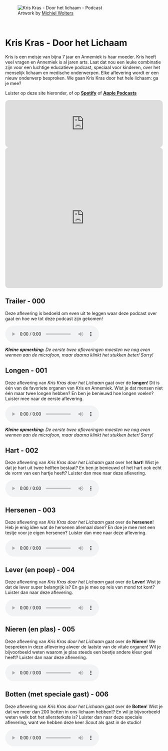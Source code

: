 <figure>
    <img src="/assets/img/door-het-lichaam-cover-art.png"
         alt="Kris Kras - Door het lichaam - Podcast">
    <figcaption>Artwork by  <a href="https://michielwolters.com/">Michiel Wolters</a> </figcaption>
</figure>
<br>

# Kris Kras - Door het Lichaam 

Kris is een meisje van bijna 7 jaar en Annemiek is haar moeder. Kris heeft veel vragen en Annemiek is al jaren arts. Laat dat nou een leuke combinatie zijn voor een luchtige educatieve podcast, speciaal voor kinderen, over het menselijk lichaam en medische onderwerpen. Elke aflevering wordt er een nieuw onderwerp besproken. We gaan Kris Kras door het hele lichaam: ga je mee?

Luister op deze site hieronder, of op **[Spotify](https://spotifyanchor-web.app.link/e/5aa4TgBqKMb)** of **[Apple Podcasts](https://podcasts.apple.com/us/podcast/kris-kras-door-het-lichaam/id1768018915)**

<iframe style="border-radius:12px" src="https://open.spotify.com/embed/show/1nDXLZ8MIttLhNc2N4Wm1G?utm_source=generator" width="100%" height="152" frameBorder="0" allowfullscreen="" allow="autoplay; clipboard-write; encrypted-media; fullscreen; picture-in-picture" loading="lazy"></iframe>

<iframe allow="autoplay *; encrypted-media *; fullscreen *; clipboard-write" frameborder="0" height="450" style="width:100%;max-width:660px;overflow:hidden;border-radius:10px;" sandbox="allow-forms allow-popups allow-same-origin allow-scripts allow-storage-access-by-user-activation allow-top-navigation-by-user-activation" src="https://embed.podcasts.apple.com/nl/podcast/kris-kras-door-het-lichaam/id1768018915"></iframe>


## Trailer - 000
Deze aflevering is bedoeld om even uit te leggen waar deze podcast over gaat en hoe we tot deze podcast zijn gekomen!

<audio controls>
  <source src="{{ '/assets/audio/kris_kras - door het lichaam - 000.wav' | relative_url }}" type="audio/wav">
  Your browser does not support the audio element.
</audio>

***Kleine opmerking:*** _De eerste twee afleveringen moesten we nog even wennen aan de microfoon, maar daarna klinkt het stukken beter! Sorry!_

## Longen - 001

Deze aflevering van _Kris Kras door het Lichaam_ gaat over de **longen**! Dit is één van de favoriete organen van Kris en Annemiek. Wist je dat mensen niet één maar twee longen hebben? En ben je benieuwd hoe longen voelen? Luister mee naar de eerste aflevering.

<audio controls>
  <source src="{{ '/assets/audio/kris_kras - door het lichaam - 001.mp3' | relative_url }}" type="audio/mp3">
  Your browser does not support the audio element.
</audio>

***Kleine opmerking:*** _De eerste twee afleveringen moesten we nog even wennen aan de microfoon, maar daarna klinkt het stukken beter! Sorry!_


## Hart - 002

Deze aflevering van _Kris Kras door het Lichaam_ gaat over het **hart**! Wist je dat je hart uit twee helften bestaat? En ben je benieuwd of het hart ook echt de vorm van een hartje heeft? Luister dan mee naar deze aflevering.

<audio controls>
  <source src="{{ '/assets/audio/kris_kras - door het lichaam - 002.mp3' | relative_url }}" type="audio/mp3">
  Your browser does not support the audio element.
</audio>


## Hersenen - 003

Deze aflevering van _Kris Kras door het Lichaam_ gaat over de **hersenen**! Heb je enig idee wat de hersenen allemaal doen? En doe je mee met een testje voor je eigen hersenen? Luister dan mee naar deze aflevering.

<audio controls>
  <source src="{{ '/assets/audio/kris_kras - door het lichaam - 003.mp3' | relative_url }}" type="audio/mp3">
  Your browser does not support the audio element.
</audio>


## Lever (en poep) - 004

Deze aflevering van _Kris Kras door het Lichaam_ gaat over de **Lever**! Wist je dat de lever super belangrijk is? En ga je mee op reis van mond tot kont? Luister dan naar deze aflevering.

<audio controls>
  <source src="{{ '/assets/audio/kris_kras - door het lichaam - 004.mp3' | relative_url }}" type="audio/mp3">
  Your browser does not support the audio element.
</audio>


## Nieren (en plas) - 005

Deze aflevering van _Kris Kras door het Lichaam_ gaat over de **Nieren**! We bespreken in deze aflevering alweer de laatste van de vitale organen! Wil je bijvoorbeeld weten waarom je plas steeds een beetje andere kleur geel heeft? Luister dan naar deze aflevering.

<audio controls>
  <source src="{{ '/assets/audio/kris_kras - door het lichaam - 005.mp3' | relative_url }}" type="audio/mp3">
  Your browser does not support the audio element.
</audio>


## Botten (met speciale gast) - 006

Deze aflevering van _Kris Kras door het Lichaam_ gaat over de **Botten**! Wist je dat we meer dan 200 botten in ons lichaam hebben!? En wil je bijvoorbeeld weten welk bot het allersterkste is? Luister dan naar deze speciale aflevering, want we hebben deze keer _Scout_ als gast in de studio!

<audio controls>
  <source src="{{ '/assets/audio/kris_kras - door het lichaam - 006.mp3' | relative_url }}" type="audio/mp3">
  Your browser does not support the audio element.
</audio>


<!-- ## Verkoudheid- 007

Deze aflevering van _Kris Kras door het Lichaam_ gaat over **verkoudheid**! Weet jij wat het betekent als de 'R' in de maand is? En ben je benieuwd waarom virussen en Brutelaars op elkaar lijken, en witte bloedcellen en Gorgels? Luister dan mee naar deze speciale seizoensaflevering.

<audio controls>
  <source src="{{ '/assets/audio/kris_kras - door het lichaam - 007.mp3' | relative_url }}" type="audio/mp3">
  Your browser does not support the audio element.
</audio>


## Oog - 008

Deze aflevering van _Kris Kras door het Lichaam_ gaat over **oog**! Dit onderwerp is aangevraagd door een trouwe luisteraar. Hoe vaak denk jij dat je op één dag met je ogen knippert? En ben je benieuwd waarom je eigenlijk twee ogen hebt? Luister dan mee naar deze aflevering.

<audio controls>
  <source src="{{ '/assets/audio/kris_kras - door het lichaam - 008.mp3' | relative_url }}" type="audio/mp3">
  Your browser does not support the audio element.
</audio> -->


